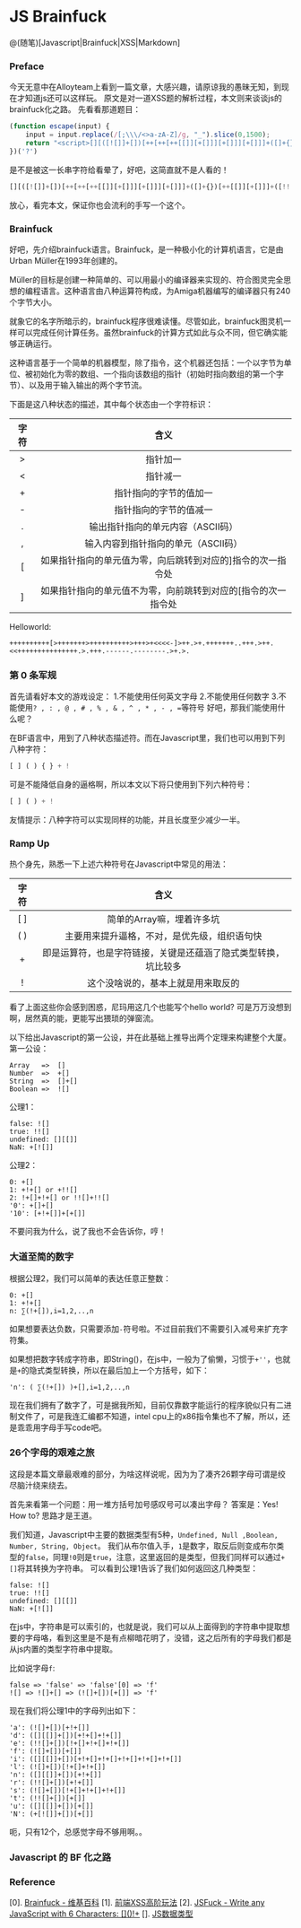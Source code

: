 # JS Brainfuck

@(随笔)[Javascript|Brainfuck|XSS|Markdown]

### Preface
今天无意中在Alloyteam上看到一篇文章，大感兴趣，请原谅我的愚昧无知，到现在才知道js还可以这样玩。
原文是对一道XSS题的解析过程，本文则来谈谈js的brainfuck化之路。
先看看那道题目：
```js
(function escape(input) {
    input = input.replace(/[;\\\/<>a-zA-Z]/g, "_").slice(0,1500);
    return "<script>[][([![]]+[])[++[++[++[[]][+[]]][+[]]][+[]]]+([]+{})[++[[]][+[]]]+([!![]]+[])[++[[]][+[]]]+([!![]]+[])[+[]]]"+input+"</script> ";
})('?')
```
是不是被这一长串字符给看晕了，好吧，这简直就不是人看的！
```js
[][([![]]+[])[++[++[++[[]][+[]]][+[]]][+[]]]+([]+{})[++[[]][+[]]]+([!![]]+[])[++[[]][+[]]]+([!![]]+[])[+[]]]
```
放心，看完本文，保证你也会流利的手写一个这个。

### Brainfuck
好吧，先介绍brainfuck语言。Brainfuck，是一种极小化的计算机语言，它是由Urban Müller在1993年创建的。

Müller的目标是创建一种简单的、可以用最小的编译器来实现的、符合图灵完全思想的编程语言。这种语言由八种运算符构成，为Amiga机器编写的编译器只有240个字节大小。

就象它的名字所暗示的，brainfuck程序很难读懂。尽管如此，brainfuck图灵机一样可以完成任何计算任务。虽然brainfuck的计算方式如此与众不同，但它确实能够正确运行。

这种语言基于一个简单的机器模型，除了指令，这个机器还包括：一个以字节为单位、被初始化为零的数组、一个指向该数组的指针（初始时指向数组的第一个字节）、以及用于输入输出的两个字节流。

下面是这八种状态的描述，其中每个状态由一个字符标识：

|字符|含义|
|:--:|:--:|
| >	|指针加一|
| <	|指针减一|
| +	|指针指向的字节的值加一|
| -	|指针指向的字节的值减一|
| .	|输出指针指向的单元内容（ASCII码）|
| ,	|输入内容到指针指向的单元（ASCII码）|
| [	|如果指针指向的单元值为零，向后跳转到对应的]指令的次一指令处|
| ]	|如果指针指向的单元值不为零，向前跳转到对应的[指令的次一指令处|

Helloworld:
```brainfuck
++++++++++[>+++++++>++++++++++>+++>+<<<<-]>++.>+.+++++++..+++.>++.<<+++++++++++++++.>.+++.------.--------.>+.>.
```

### 第 0 条军规
首先请看好本文的游戏设定：
1.不能使用任何英文字母
2.不能使用任何数字
3.不能使用` ? , : , @ , # , % , & , ^ , * , - , = `等符号
好吧，那我们能使用什么呢？

在BF语言中，用到了八种状态描述符。而在Javascript里，我们也可以用到下列八种字符：
```js
[ ] ( ) { } + !
```
可是不能降低自身的逼格啊，所以本文以下将只使用到下列六种符号：
```js
[ ] ( ) + !
```
友情提示：八种字符可以实现同样的功能，并且长度至少减少一半。

### Ramp Up
热个身先，熟悉一下上述六种符号在Javascript中常见的用法：

|字符|含义|
|:--:|:--:|
| [ ] | 简单的Array嘛，埋着许多坑 |
| ( ) | 主要用来提升逼格，不对，是优先级，组织语句快 |
| + | 即是运算符，也是字符链接，关键是还蕴涵了隐式类型转换，坑比较多 |
| ! | 这个没啥说的，基本上就是用来取反的 |

看了上面这些你会感到困惑，尼玛用这几个也能写个hello world? 可是万万没想到啊，居然真的能，更能写出猥琐的弹窗流。

以下给出Javascript的第一公设，并在此基础上推导出两个定理来构建整个大厦。
第一公设：
```
Array   =>  []
Number  =>  +[]
String  =>  []+[]
Boolean =>  ![]
```
公理1：
```
false: ![]
true: !![]
undefined: [][[]]
NaN: +[![]]
```
公理2：
```
0: +[]
1: +!+[] or +!![]
2: !+[]+!+[] or !![]+!![]
'0': +[]+[]
'10': [+!+[]]+[+[]]
```
不要问我为什么，说了我也不会告诉你，哼！

### 大道至简的数字
根据公理2，我们可以简单的表达任意正整数：
```
0: +[]
1: +!+[]
n: ∑(!+[]),i=1,2,..,n
```
如果想要表达负数，只需要添加`-`符号啦。不过目前我们不需要引入减号来扩充字符集。

如果想把数字转成字符串，即String()，在js中，一般为了偷懒，习惯于`+''`，也就是`+`的隐式类型转换，所以在最后加上一个方括号，如下：
```
'n': ( ∑(!+[]) )+[],i=1,2,..,n
```
现在我们拥有了数字了，可是据我所知，目前仅靠数字能运行的程序貌似只有二进制文件了，可是我连汇编都不知道，intel cpu上的x86指令集也不了解，所以，还是乖乖用字母手写code吧。

### 26个字母的艰难之旅
这段是本篇文章最艰难的部分，为啥这样说呢，因为为了凑齐26颗字母可谓是绞尽脑汁绕来绕去。

首先来看第一个问题：用一堆方括号加号感叹号可以凑出字母？
答案是：Yes!
How to? 思路才是王道。

我们知道，Javascript中主要的数据类型有5种，`Undefined, Null ,Boolean, Number, String, Object`。
我们从布尔值入手，`1`是数字，取反后则变成布尔类型的`false`，同理`!0`则是`true`，注意，这里返回的是类型，但我们同样可以通过`+[]`将其转换为字符串。
可以看到公理1告诉了我们如何返回这几种类型：
```
false: ![]
true: !![]
undefined: [][[]]
NaN: +[![]]
```
在js中，字符串是可以索引的，也就是说，我们可以从上面得到的字符串中提取想要的字母咯，看到这里是不是有点柳暗花明了，没错，这之后所有的字母我们都是从js内置的类型字符串中提取。

比如说字母`f`:
```
false => 'false' => 'false'[0] => 'f'
![] => ![]+[] => (![]+[])[+[]] => 'f'
```
现在我们将公理1中的字母列出如下：
```
'a': (![]+[])[+!+[]]
'd': ([][[]]+[])[+!+[]+!+[]]
'e': (!![]+[])[!+[]+!+[]+!+[]]
'f': (![]+[])[+[]]
'i': ([][[]]+[])[+!+[]+!+[]+!+[]+!+[]+!+[]]
'l': (![]+[])[!+[]+!+[]]
'n': ([][[]]+[])[+!+[]]
'r': (!![]+[])[+!+[]]
's': (![]+[])[!+[]+!+[]+!+[]]
't': (!![]+[])[+[]]
'u': ([][[]]+[])[+[]]
'N': (+[![]]+[])[+[]]
```
呃，只有12个，总感觉字母不够用啊。。

### Javascript 的 BF 化之路


### Reference
[0]. [Brainfuck - 维基百科](http://zh.wikipedia.org/wiki/Brainfuck)
[1]. [前端XSS高阶玩法](http://www.alloyteam.com/2014/11/qian-duan-xss-gao-jie-wan-fa/)
[2]. [JSFuck - Write any JavaScript with 6 Characters: \[\]()!+](http://www.jsfuck.com/)
[]. [JS数据类型](http://new-fighter.iteye.com/blog/1758707)
